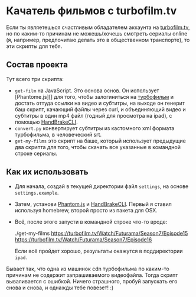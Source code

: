 Качатель фильмов с turbofilm.tv
===============================

Если ты являетешься счастливым обладателем аккаунта на [turbofilm.tv][tv], но по каким-то причинам
не можешь/хочешь смотреть сериалы online (я, например, предпочитаю делать это в общественном транспорте),
то эти скрипты для тебя.

Состав проекта
--------------

Тут всего три скрипта:

* `get-film` на JavaScript. Это основа основ. Он использует [Phantome.js][]
  для того, чтобы залогиниться на [турбофильм][tv] и достать оттуда ссылки
  на видео и субтитры, на выходе он генерит баш скрипт, качающий файлы
  через curl, и объединяющий видео и субтитры в один mp4 файл (годный
  для просмотра на ipad), с помощью [HandBrakeCLI][].
* `convert.py` конвертирует субтитры из кастомного xml формата
  турбофильма, в человеческий srt.
* `get-my-films` это скрипт на баше, который использует предыдущие два
  скрипта для того, чтобы скачать все указанные в командной строке
  сериалы.
  
Как их использовать
-------------------

* Для начала, создай в текущей директории файл `settings`, на основе
`settings.example`.
* Затем, установи [Phantom.js][] и [HandBrakeCLI][]. Первый я ставил
  используя homebrew, второй просто из пакета для OSX.
* Всё, после этого запусти в командной строке что-то вроде:

    ./get-my-films https://turbofilm.tv/Watch/Futurama/Season7/Episode15 https://turbofilm.tv/Watch/Futurama/Season7/Episode16

  Если всё пройдет хорошо, результаты окажутся в поддиректории `ipad`.
  
Бывает так, что одна из машинок cdn турбофильма по каким-то причинам
не содержит запрашиваемого видеофайла. Тогда скрипт вываливается с
ошибкой. Ничего страшного, пробуй запускать его снова и снова, и
однажды тебе повезет! :)


[HandBrakeCLI]: http://handbrake.fr/downloads2.php
[Phantom.js]: https://github.com/ariya/phantomjs
[tv]: http://turbofilm.tv/
